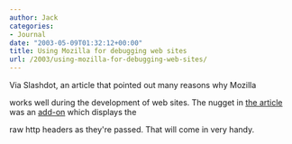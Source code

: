 ```yaml
---
author: Jack
categories:
- Journal
date: "2003-05-09T01:32:12+00:00"
title: Using Mozilla for debugging web sites
url: /2003/using-mozilla-for-debugging-web-sites/
---
```


Via Slashdot, an article that pointed out many reasons why Mozilla
  

  
works well during the development of web sites. The nugget in [the article][1] was an [add-on][2] which displays the
  

  
raw http headers as they're passed. That will come in very handy.

 [1]: //gemal.dk/mozilla/mozdev.html"
 [2]: //livehttpheaders.mozdev.org"